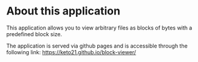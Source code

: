 # About this application

This application allows you to view arbitrary files as blocks of bytes with a predefined block size.

The application is served via github pages and is accessible through the following link: https://keto21.github.io/block-viewer/
